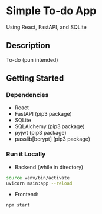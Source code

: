 # Simple To-do App
 
Using React, FastAPI, and SQLite

## Description

To-do (pun intended)

## Getting Started

### Dependencies

* React
* FastAPI (pip3 package)
* SQLite
* SQLAlchemy (pip3 package)
* pyjwt (pip3 package)
* passlib[bcrypt] (pip3 package)

### Run it Locally

* Backend (while in directory)
```sh
source venv/bin/activate
uvicorn main:app --reload
```
  
* Frontend:
```sh
npm start
```
